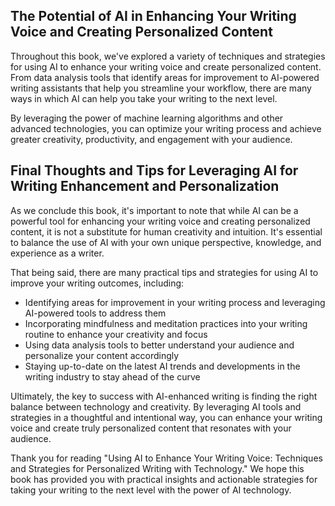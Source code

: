 
The Potential of AI in Enhancing Your Writing Voice and Creating Personalized Content
-------------------------------------------------------------------------------------

Throughout this book, we've explored a variety of techniques and strategies for using AI to enhance your writing voice and create personalized content. From data analysis tools that identify areas for improvement to AI-powered writing assistants that help you streamline your workflow, there are many ways in which AI can help you take your writing to the next level.

By leveraging the power of machine learning algorithms and other advanced technologies, you can optimize your writing process and achieve greater creativity, productivity, and engagement with your audience.

Final Thoughts and Tips for Leveraging AI for Writing Enhancement and Personalization
-------------------------------------------------------------------------------------

As we conclude this book, it's important to note that while AI can be a powerful tool for enhancing your writing voice and creating personalized content, it is not a substitute for human creativity and intuition. It's essential to balance the use of AI with your own unique perspective, knowledge, and experience as a writer.

That being said, there are many practical tips and strategies for using AI to improve your writing outcomes, including:

* Identifying areas for improvement in your writing process and leveraging AI-powered tools to address them
* Incorporating mindfulness and meditation practices into your writing routine to enhance your creativity and focus
* Using data analysis tools to better understand your audience and personalize your content accordingly
* Staying up-to-date on the latest AI trends and developments in the writing industry to stay ahead of the curve

Ultimately, the key to success with AI-enhanced writing is finding the right balance between technology and creativity. By leveraging AI tools and strategies in a thoughtful and intentional way, you can enhance your writing voice and create truly personalized content that resonates with your audience.

Thank you for reading "Using AI to Enhance Your Writing Voice: Techniques and Strategies for Personalized Writing with Technology." We hope this book has provided you with practical insights and actionable strategies for taking your writing to the next level with the power of AI technology.